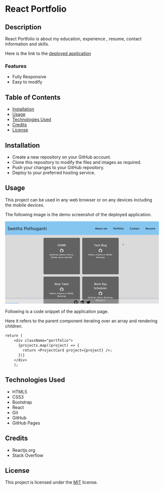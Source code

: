 # React Portfolio

## Description

React Portfolio is about my education, experience , resume, contact information and skills.

Here is the link to the [deployed application](https://shwethareddy0.github.io/react-portfolio/)

### Features

- Fully Responsive
- Easy to modify

## Table of Contents

- [Installation](#installation)
- [Usage](#usage)
- [Technologies Used](#technologies-used)
- [Credits](#credits)
- [License](#license)

## Installation

- Create a new repository on your GitHub account.
- Clone this repository to modify the files and images as required.
- Push your changes to your GitHub repository.
- Deploy to your preferred hosting service.

## Usage

This project can be used in any web browser or on any devices including the mobile devices.

The following image is the demo screenshot of the deployed application.

![Demo screenshot](/public/demo-react-portfolio.gif)

Following is a code snippet of the application page.

Here it refers to the parent component iterating over an array and rendering children.

```
return (
    <div className="portfolio">
      {projects.map((project) => {
        return <ProjectCard project={project} />;
      })}
    </div>
    );

```

## Technologies Used

- HTML5
- CSS3
- Bootstrap
- React
- Git
- GitHub
- GitHub Pages

## Credits

- Reactjs.org
- Stack Overflow

## License

This project is licensed under the [MIT](LICENSE.txt) license.
